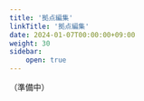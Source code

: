```yaml
---
title: '拠点編集'
linkTitle: '拠点編集'
date: 2024-01-07T00:00:00+09:00
weight: 30
sidebar:
    open: true
---
```


（準備中）
